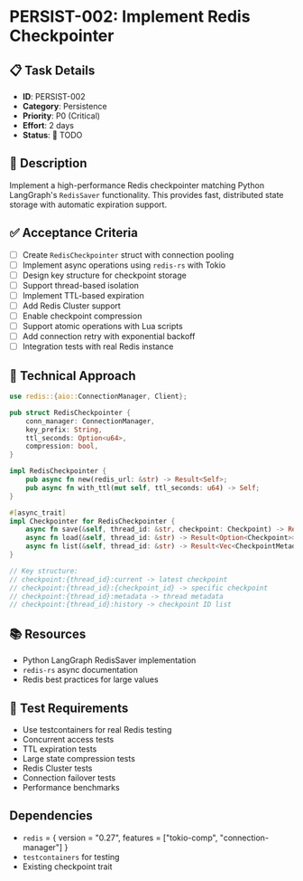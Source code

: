 # PERSIST-002: Implement Redis Checkpointer

## 📋 Task Details
- **ID**: PERSIST-002
- **Category**: Persistence
- **Priority**: P0 (Critical)
- **Effort**: 2 days
- **Status**: 🔴 TODO

## 📝 Description
Implement a high-performance Redis checkpointer matching Python LangGraph's `RedisSaver` functionality. This provides fast, distributed state storage with automatic expiration support.

## ✅ Acceptance Criteria
- [ ] Create `RedisCheckpointer` struct with connection pooling
- [ ] Implement async operations using `redis-rs` with Tokio
- [ ] Design key structure for checkpoint storage
- [ ] Support thread-based isolation
- [ ] Implement TTL-based expiration
- [ ] Add Redis Cluster support
- [ ] Enable checkpoint compression
- [ ] Support atomic operations with Lua scripts
- [ ] Add connection retry with exponential backoff
- [ ] Integration tests with real Redis instance

## 🔧 Technical Approach
```rust
use redis::{aio::ConnectionManager, Client};

pub struct RedisCheckpointer {
    conn_manager: ConnectionManager,
    key_prefix: String,
    ttl_seconds: Option<u64>,
    compression: bool,
}

impl RedisCheckpointer {
    pub async fn new(redis_url: &str) -> Result<Self>;
    pub async fn with_ttl(mut self, ttl_seconds: u64) -> Self;
}

#[async_trait]
impl Checkpointer for RedisCheckpointer {
    async fn save(&self, thread_id: &str, checkpoint: Checkpoint) -> Result<()>;
    async fn load(&self, thread_id: &str) -> Result<Option<Checkpoint>>;
    async fn list(&self, thread_id: &str) -> Result<Vec<CheckpointMetadata>>;
}

// Key structure:
// checkpoint:{thread_id}:current -> latest checkpoint
// checkpoint:{thread_id}:{checkpoint_id} -> specific checkpoint
// checkpoint:{thread_id}:metadata -> thread metadata
// checkpoint:{thread_id}:history -> checkpoint ID list
```

## 📚 Resources
- Python LangGraph RedisSaver implementation
- `redis-rs` async documentation
- Redis best practices for large values

## 🧪 Test Requirements
- Use testcontainers for real Redis testing
- Concurrent access tests
- TTL expiration tests
- Large state compression tests
- Redis Cluster tests
- Connection failover tests
- Performance benchmarks

## Dependencies
- `redis` = { version = "0.27", features = ["tokio-comp", "connection-manager"] }
- `testcontainers` for testing
- Existing checkpoint trait